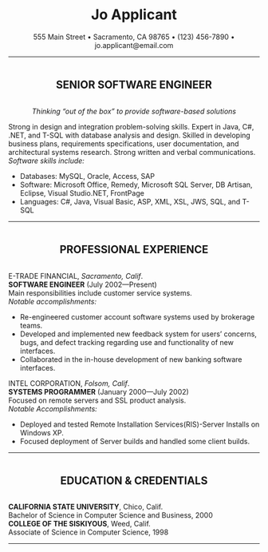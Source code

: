 <center><h1 style="display: inline-block;">Jo Applicant</h1></center>  
<center>555 Main Street • Sacramento, CA 98765 • (123) 456-7890 • jo.applicant@email.com</center>

---

<center><h2 style="display: inline-block;">SENIOR SOFTWARE ENGINEER</h2></center>  

*<center>Thinking “out of the box” to provide software-based solutions</center>*

Strong in design and integration problem-solving skills. Expert in Java, C#, .NET, and T-SQL with database analysis and design. Skilled in developing business plans, requirements specifications, user documentation, and architectural systems research. Strong written and verbal communications.  
*Software skills include:*
  * Databases: MySQL, Oracle, Access, SAP
  * Software: Microsoft Office, Remedy, Microsoft SQL Server, DB Artisan, Eclipse, Visual Studio.NET, FrontPage
  * Languages: C#, Java, Visual Basic, ASP, XML, XSL, JWS, SQL, and T-SQL

---

<center><h2 style="display: inline-block;">PROFESSIONAL EXPERIENCE</h2></center>

E-TRADE FINANCIAL, *Sacramento, Calif*.  
**SOFTWARE ENGINEER** (July 2002—Present)  
Main responsibilities include customer service systems.    
*Notable accomplishments:*  
  * Re-engineered customer account software systems used by brokerage teams.
  * Developed and implemented new feedback system for users’ concerns, bugs, and defect tracking regarding use and functionality of new interfaces.
  * Collaborated in the in-house development of new banking software interfaces.

INTEL CORPORATION, *Folsom, Calif*.  
**SYSTEMS PROGRAMMER** (January 2000—July 2002)    
Focused on remote servers and SSL product analysis.     
*Notable Accomplishments:*  
  * Deployed and tested Remote Installation Services(RIS)-Server Installs on Windows XP.
  * Focused deployment of Server builds and handled some client builds.  
  
---  
  
<center><h2 style="display: inline-block;">EDUCATION & CREDENTIALS</h2></center>  

**CALIFORNIA STATE UNIVERSITY**, Chico, Calif.   
Bachelor of Science in Computer Science and Business, 2000    
**COLLEGE OF THE SISKIYOUS**, Weed, Calif.     
Associate of Science in Computer Science, 1998    

---

